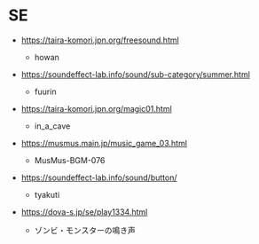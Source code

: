 # SE

* https://taira-komori.jpn.org/freesound.html
  * howan

* https://soundeffect-lab.info/sound/sub-category/summer.html
  * fuurin

* https://taira-komori.jpn.org/magic01.html
  * in_a_cave

* https://musmus.main.jp/music_game_03.html
  * MusMus-BGM-076

* https://soundeffect-lab.info/sound/button/
  * tyakuti

* https://dova-s.jp/se/play1334.html
  * ゾンビ・モンスターの鳴き声
